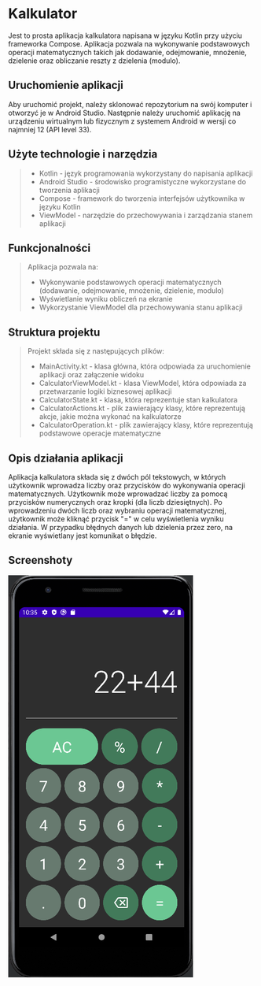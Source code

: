 
# Kalkulator

Jest to prosta aplikacja kalkulatora napisana w języku Kotlin przy użyciu frameworka Compose. Aplikacja pozwala na wykonywanie podstawowych operacji matematycznych takich jak dodawanie, odejmowanie, mnożenie, dzielenie oraz obliczanie reszty z dzielenia (modulo).

## Uruchomienie aplikacji

Aby uruchomić projekt, należy sklonować repozytorium na swój komputer i otworzyć je w Android Studio. Następnie należy uruchomić aplikację na urządzeniu wirtualnym lub fizycznym z systemem Android w wersji co najmniej 12 (API level 33).

## Użyte technologie i narzędzia
> - Kotlin - język programowania wykorzystany do napisania aplikacji
> - Android Studio - środowisko programistyczne wykorzystane do tworzenia aplikacji
> - Compose - framework do tworzenia interfejsów użytkownika w języku Kotlin
> - ViewModel - narzędzie do przechowywania i zarządzania stanem aplikacji

## Funkcjonalności
> Aplikacja pozwala na:
> - Wykonywanie podstawowych operacji matematycznych (dodawanie, odejmowanie, mnożenie, dzielenie, modulo)
> - Wyświetlanie wyniku obliczeń na ekranie
> - Wykorzystanie ViewModel dla przechowywania stanu aplikacji


## Struktura projektu
> Projekt składa się z następujących plików:
> - MainActivity.kt - klasa główna, która odpowiada za uruchomienie aplikacji oraz załączenie widoku
> - CalculatorViewModel.kt - klasa ViewModel, która odpowiada za przetwarzanie logiki biznesowej aplikacji
> - CalculatorState.kt - klasa, która reprezentuje stan kalkulatora
> - CalculatorActions.kt - plik zawierający klasy, które reprezentują akcje, jakie można wykonać na kalkulatorze
> - CalculatorOperation.kt - plik zawierający klasy, które reprezentują podstawowe operacje matematyczne

## Opis działania aplikacji
Aplikacja kalkulatora składa się z dwóch pól tekstowych, w których użytkownik wprowadza liczby oraz przycisków do wykonywania operacji matematycznych. Użytkownik może wprowadzać liczby za pomocą przycisków numerycznych oraz kropki (dla liczb dziesiętnych). Po wprowadzeniu dwóch liczb oraz wybraniu operacji matematycznej, użytkownik może kliknąć przycisk "=" w celu wyświetlenia wyniku działania. W przypadku błędnych danych lub dzielenia przez zero, na ekranie wyświetlany jest komunikat o błędzie.

## Screenshoty
![Screenshot programu](app/screenshots/image1.png)
